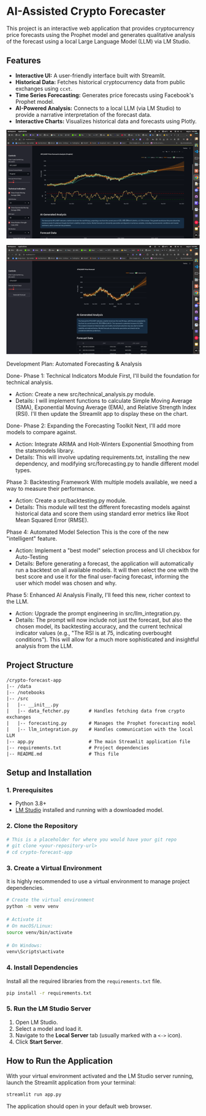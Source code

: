 # AI-Assisted Crypto Forecaster

This project is an interactive web application that provides cryptocurrency price forecasts using the Prophet model and generates qualitative analysis of the forecast using a local Large Language Model (LLM) via LM Studio.

## Features

-   **Interactive UI:** A user-friendly interface built with Streamlit.
-   **Historical Data:** Fetches historical cryptocurrency data from public exchanges using `ccxt`.
-   **Time Series Forecasting:** Generates price forecasts using Facebook's Prophet model.
-   **AI-Powered Analysis:** Connects to a local LLM (via LM Studio) to provide a narrative interpretation of the forecast data.
-   **Interactive Charts:** Visualizes historical data and forecasts using Plotly.

![alt text](image-2.png)

![alt text](image-1.png)

  Development Plan: Automated Forecasting & Analysis

Done-  Phase 1: Technical Indicators Module
  First, I'll build the foundation for technical analysis.
   * Action: Create a new src/technical_analysis.py module.
   * Details: I will implement functions to calculate Simple Moving Average (SMA), Exponential Moving Average (EMA), and Relative Strength Index (RSI). I'll then
     update the Streamlit app to display these on the chart.

Done-  Phase 2: Expanding the Forecasting Toolkit
  Next, I'll add more models to compare against.
   * Action: Integrate ARIMA and Holt-Winters Exponential Smoothing from the statsmodels library.
   * Details: This will involve updating requirements.txt, installing the new dependency, and modifying src/forecasting.py to handle different model types.

  Phase 3: Backtesting Framework
  With multiple models available, we need a way to measure their performance.
   * Action: Create a src/backtesting.py module.
   * Details: This module will test the different forecasting models against historical data and score them using standard error metrics like Root Mean Squared Error
     (RMSE).

  Phase 4: Automated Model Selection
  This is the core of the new "intelligent" feature.
   * Action: Implement a "best model" selection process and UI checkbox for Auto-Testing
   * Details: Before generating a forecast, the application will automatically run a backtest on all available models. It will then select the one with the best score
     and use it for the final user-facing forecast, informing the user which model was chosen and why.

  Phase 5: Enhanced AI Analysis
  Finally, I'll feed this new, richer context to the LLM.
   * Action: Upgrade the prompt engineering in src/llm_integration.py.
   * Details: The prompt will now include not just the forecast, but also the chosen model, its backtesting accuracy, and the current technical indicator values (e.g.,
     "The RSI is at 75, indicating overbought conditions"). This will allow for a much more sophisticated and insightful analysis from the LLM.


## Project Structure

```
/crypto-forecast-app
|-- /data
|-- /notebooks
|-- /src
|   |-- __init__.py
|   |-- data_fetcher.py       # Handles fetching data from crypto exchanges
|   |-- forecasting.py        # Manages the Prophet forecasting model
|   |-- llm_integration.py    # Handles communication with the local LLM
|-- app.py                    # The main Streamlit application file
|-- requirements.txt          # Project dependencies
|-- README.md                 # This file
```

## Setup and Installation

### 1. Prerequisites

-   Python 3.8+
-   [LM Studio](https://lmstudio.ai/) installed and running with a downloaded model.

### 2. Clone the Repository

```bash
# This is a placeholder for where you would have your git repo
# git clone <your-repository-url>
# cd crypto-forecast-app
```

### 3. Create a Virtual Environment

It is highly recommended to use a virtual environment to manage project dependencies.

```bash
# Create the virtual environment
python -m venv venv

# Activate it
# On macOS/Linux:
source venv/bin/activate

# On Windows:
venv\Scripts\activate
```

### 4. Install Dependencies

Install all the required libraries from the `requirements.txt` file.

```bash
pip install -r requirements.txt
```

### 5. Run the LM Studio Server

1.  Open LM Studio.
2.  Select a model and load it.
3.  Navigate to the **Local Server** tab (usually marked with a `<->` icon).
4.  Click **Start Server**.

## How to Run the Application

With your virtual environment activated and the LM Studio server running, launch the Streamlit application from your terminal:

```bash
streamlit run app.py
```

The application should open in your default web browser.
